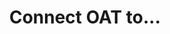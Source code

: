 ---
layout: default
title: Connect OAT to...
parent: How to use the OAT
nav_order: 5
has_children: true

---